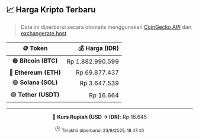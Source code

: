 

<!-- HARGA_KRIPTO -->
## 📈 Harga Kripto Terbaru

> Data ini diperbarui secara otomatis menggunakan [CoinGecko API](https://www.coingecko.com/) dan [exchangerate.host](https://exchangerate.host/)

<div align="center">

| 🪙 Token | 💰 Harga (IDR) |
|:------:|---------------:|
| 🟠 **Bitcoin (BTC)**   | Rp 1.882.990.599 |
| 🔵 **Ethereum (ETH)**  | Rp 69.877.437 |
| 🟣 **Solana (SOL)**    | Rp 3.647.539 |
| 🟢 **Tether (USDT)**   | Rp 16.664 |

---

💱 **Kurs Rupiah (USD → IDR)**: Rp 16.645

🕒 <sub>Terakhir diperbarui: 23/9/2025, 18.47.40</sub>

</div>
<!-- /HARGA_KRIPTO -->